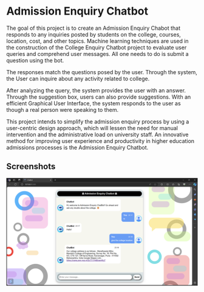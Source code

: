 
# Admission Enquiry Chatbot

The goal of this project is to create an Admission Enquiry Chabot 
that responds to any inquiries posted by students on the college, 
courses, location, cost, and other topics. Machine learning 
techniques are used in the construction of the College Enquiry 
Chatbot project to evaluate user queries and comprehend user 
messages. All one needs to do is submit a question using the bot.

The responses match the questions posed by the user. Through the 
system, the User can inquire about any activity related to college. 

After analyzing the query, the system provides the user with an 
answer. Through the suggestion box, users can also provide 
suggestions. With an efficient Graphical User Interface, the system responds to the user as though a real person were speaking to them. 

This project intends to simplify the admission enquiry 
process by using a user-centric design approach, which will lessen 
the need for manual intervention and the administrative load on 
university staff. An innovative method for improving user 
experience and productivity in higher education admissions 
processes is the Admission Enquiry Chatbot.




## Screenshots

![](https://github.com/prathmesh796/Admission_Enquiry_Chatbot/blob/main/ss/Screenshot%202024-04-28%20231811.png)


